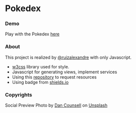 # Pokedex

### Demo

Play with the Pokedex [here](https://the-fellowship-of-the-code.github.io/pokedex-vanilla-js/)

### About 

This project is realized by [@ruizalexandre](https://github.com/ruizalexandre) with only Javascript.

* [w3css](https://www.w3schools.com/w3css/) library used for style.
* Javascript for generating views, implement services
* Using this [repository](https://github.com/ruizalexandre/pokedex) to request resources
* Using badge from [shields.io](https://shields.io)

### Copyrights

Social Preview Photo by <a href="https://unsplash.com/@dancounsell?utm_source=unsplash&utm_medium=referral&utm_content=creditCopyText">Dan Counsell</a> on <a href="https://unsplash.com/?utm_source=unsplash&utm_medium=referral&utm_content=creditCopyText">Unsplash</a>